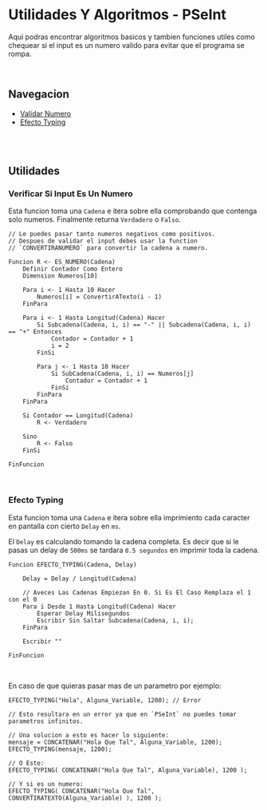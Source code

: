 # Utilidades Y Algoritmos - PSeInt
Aqui podras encontrar algoritmos basicos y tambien funciones utiles como
chequear si el input es un numero valido para evitar que el programa se rompa.

</br>

## Navegacion
- [Validar Numero](https://github.com/mr-ema/pseint#verificar-si-input-es-un-numero)
- [Efecto Typing](https://github.com/mr-ema/pseint#efecto-typing)

</br>
</br>

## Utilidades

### Verificar Si Input Es Un Numero
Esta funcion toma una `Cadena` e itera sobre ella comprobando que contenga solo numeros. Finalmente returna `Verdadero` o `Falso`.

```psc
// Le puedes pasar tanto numeros negativos como positivos.
// Despues de validar el input debes usar la function
// `CONVERTIRANUMERO` para convertir la cadena a numero.

Funcion R <- ES_NUMERO(Cadena)
	Definir Contador Como Entero
	Dimension Numeros[10]
	
	Para i <- 1 Hasta 10 Hacer
		Numeros[i] = ConvertirATexto(i - 1)
	FinPara
	
	Para i <- 1 Hasta Longitud(Cadena) Hacer
		Si Subcadena(Cadena, i, i) == "-" || Subcadena(Cadena, i, i) == "+" Entonces
			Contador = Contador + 1
			i = 2
		FinSi
		
		Para j <- 1 Hasta 10 Hacer
			Si SubCadena(Cadena, i, i) == Numeros[j]
				Contador = Contador + 1
			FinSi
		FinPara
	FinPara
	
	Si Contador == Longitud(Cadena)
		R <- Verdadero
		
	Sino 
		R <- Falso
	FinSi
	
FinFuncion
```
</br>

### Efecto Typing
Esta funcion toma una `Cadena` e itera sobre ella imprimiento cada caracter en pantalla con cierto `Delay` en `ms`.

El `Delay` es calculando tomando la cadena completa. Es decir que si le pasas un delay de `500ms` se tardara
`0.5 segundos` en imprimir toda la cadena.

```psc
Funcion EFECTO_TYPING(Cadena, Delay)
	
	Delay = Delay / Longitud(Cadena)
	
	// Aveces Las Cadenas Empiezan En 0. Si Es El Caso Remplaza el 1 con el 0
	Para i Desde 1 Hasta Longitud(Cadena) Hacer
		Esperar Delay Milisegundos
		Escribir Sin Saltar Subcadena(Cadena, i, i);
	FinPara
	
	Escribir ""
	
FinFuncion
```

</br>

En caso de que quieras pasar mas de un parametro por ejemplo: 

```psc
EFECTO_TYPING("Hola", Alguna_Variable, 1200); // Error

// Esto resultara en un error ya que en `PSeInt` no puedes tomar parametros infinitos.

// Una solucion a esto es hacer lo siguiente:
mensaje = CONCATENAR("Hola Que Tal", Alguna_Variable, 1200);
EFECTO_TYPING(mensaje, 1200);

// O Esto:
EFECTO_TYPING( CONCATENAR("Hola Que Tal", Alguna_Variable), 1200 );

// Y si es un numero:
EFECTO_TYPING( CONCATENAR("Hola Que Tal", CONVERTIRATEXTO(Alguna_Variable) ), 1200 );
```

